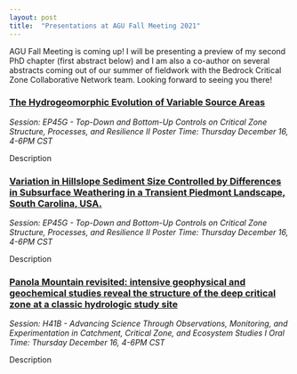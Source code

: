 ```yaml
---
layout: post
title:  "Presentations at AGU Fall Meeting 2021"
---
```


AGU Fall Meeting is coming up! I will be presenting a preview of my second PhD chapter (first abstract below) and I am also a co-author on several abstracts coming out of our summer of fieldwork with the Bedrock Critical Zone Collaborative Network team. Looking forward to seeing you there!

### [The Hydrogeomorphic Evolution of Variable Source Areas](https://agu.confex.com/agu/fm21/meetingapp.cgi/Paper/856864)
*Session: EP45G - Top-Down and Bottom-Up Controls on Critical Zone Structure, Processes, and Resilience II Poster*
*Time: Thursday December 16, 4-6PM CST*

Description

### [Variation in Hillslope Sediment Size Controlled by Differences in Subsurface Weathering in a Transient Piedmont Landscape, South Carolina, USA.](https://agu.confex.com/agu/fm21/meetingapp.cgi/Paper/980230)
*Session: EP45G - Top-Down and Bottom-Up Controls on Critical Zone Structure, Processes, and Resilience II Poster*
*Time: Thursday December 16, 4-6PM CST*

Description

### [Panola Mountain revisited: intensive geophysical and geochemical studies reveal the structure of the deep critical zone at a classic hydrologic study site](https://agu.confex.com/agu/fm21/meetingapp.cgi/Paper/846309)
*Session: H41B - Advancing Science Through Observations, Monitoring, and Experimentation in Catchment, Critical Zone, and Ecosystem Studies I Oral*
*Time: Thursday December 16, 4-6PM CST*

Description
